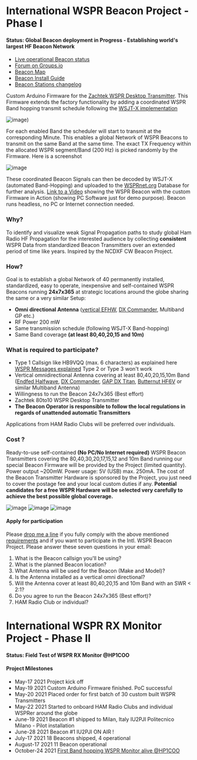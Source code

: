 # International WSPR Beacon Project - Phase I

#### Status: Global Beacon deployment in Progress - Establishing world's largest HF Beacon Network

- [Live operational Beacon status](https://wspr.live/gui/d/mgTznmeMz/beacon-stations?orgId=1&refresh=5m)
- [Forum on Groups.io](https://groups.io/g/wsprbeacon)
- [Beacon Map](https://www.google.com/maps/d/u/1/edit?mid=14X0GJ4vSQ7D8piZfuHDs902Y9tINuPqB&usp=sharing)
- [Beacon Install Guide](https://docs.google.com/document/d/e/2PACX-1vQ8NpAluBzQLvtmBtNEmT5UPE5NK837VXUSFWNpfqVB1S9B_h6ni0e-qS623HWeT4a5aj9Yk2dhVIWO/pub)
- [Beacon Stations changelog](https://docs.google.com/spreadsheets/d/e/2PACX-1vSXlG44tx1tMN-O8uj6rz4-n5oaWh0DqvBvJcmGx7B9mfTzRn72MuUQmooxYWs48-KjkSZa056aiUwb/pubhtml)

Custom Arduino Firmware for the [Zachtek WSPR Desktop Transmitter](https://www.zachtek.com/1012).
This Firmware extends the factory functionality by adding a coordinated WSPR Band hopping transmit schedule following the [WSJT-X implementation](https://www.physics.princeton.edu/pulsar/K1JT/wsjtx-doc/wsjtx-main-2.3.0.html#_band_hopping)

![image](https://user-images.githubusercontent.com/75934980/130346156-f2015447-3da6-4354-9e6d-d06b5ef73f21.png))


For each enabled Band the scheduler will start to transmit at the corresponding Minute. This enables a global Network of WSPR Beacons to transmit on the same Band at the same time. The exact TX Frequency within the allocated WSPR segment/Band (200 Hz) is picked randomly by the Firmware. Here is a screenshot

![image](https://user-images.githubusercontent.com/75934980/128779013-914098ca-6e87-4a67-a542-079a462cfafc.png)


These coordinated Beacon Signals can then be decoded by WSJT-X (automated Band-Hopping) and uploaded to the [WSPRnet.org](https://wsprnet.org/drupal/) Database for further analysis.
 [Link to a Video](https://www.youtube.com/watch?v=vloVXac17Ss) showing the WSPR Beacon with the custom Firmware in Action (showing PC Software just  for demo purpose). Beacon runs headless, no PC or Internet connection needed.

### Why?

To identify and visualize weak Signal Propagation paths to study global Ham Radio HF Propagation for the interested audience by collecting **consistent** WSPR Data from standardized Beacon Transmitters over an extended period of time like years. Inspired by the NCDXF CW Beacon Project.

### How?

Goal is to establish a global Network of 40 permanently installed, standardized, easy to operate, inexpensive and self-contained WSPR Beacons running **24x7x365** at strategic locations around the globe sharing the same or a very similar Setup:

- **Omni directional Antenna** ([vertical EFHW](https://ibb.co/6FGC5WR), [DX Commander](https://www.m0mcx.co.uk/store/products/multi-band-80m-6m-hf-antenna-p-ale-compliant-antenna-survival-prep-sota-kit/), Multiband GP etc.)
- RF Power 200 mW
- Same transmission schedule (following WSJT-X Band-hopping)
- Same Band coverage **(at least 80,40,20,15 and 10m)**

### What is required to participate?

- Type 1 Callsign like HB9VQQ (max. 6 characters) as explained here [WSPR Messages explained](https://www.dxplorer.net/wspr/msgtypes.html) Type 2 or Type 3 won't work
- Vertical omnidirectional Antenna covering at least 80,40,20,15,10m Band ([Endfed Halfwave](https://www.hyendcompany.nl/antenna/multiband_8040201510m/product/detail/3/HyEndFed_5_Band_Black_Clamp_MK3#prod), [DX Commander](https://www.m0mcx.co.uk/store/products/multi-band-80m-6m-hf-antenna-p-ale-compliant-antenna-survival-prep-sota-kit/), [GAP DX Titan](http://gapantenna.com/shop/antennas/titan-dx/), [Butternut HF6V](https://static.dxengineering.com/global/images/instructions/but-hf6v.pdf) or similar Multiband Antenna)
- Willingness to run the Beacon 24x7x365 (Best effort)
- Zachtek 80to10 WSPR Desktop Transmitter
- **The Beacon Operator is responsible to follow the local regulations in regards of unattended automatic Transmitters**

Applications from HAM Radio Clubs will be preferred over individuals.

### Cost ?

Ready-to-use self-contained **(No PC/No Internet required)** WSPR Beacon Transmitters covering the 80,40,30,20,17,15,12 and 10m Band running our special Beacon Firmware will be provided by the Project (limited quantity). Power output ~200mW. Power usage: 5V (USB) max. 250mA. The cost of the Beacon Transmitter Hardware is sponsored by the Project, you just need to cover the postage fee and your local custom duties if any. **Potential candidates for a free WSPR Hardware will be selected very carefully to achieve the best possible global coverage.**

![image](https://user-images.githubusercontent.com/75934980/118846833-665b5480-b8cd-11eb-8c84-0a258b85ec0d.png)
![image](https://user-images.githubusercontent.com/75934980/124916888-74874080-dff3-11eb-968b-ab4a81847612.png)
![image](https://user-images.githubusercontent.com/75934980/124916917-7e10a880-dff3-11eb-83cc-a77a34de6b59.png)


#### Apply for participation

Please [drop me a line](mailto:atomic@gmx.net) if you fully comply with the above mentioned [requirements](https://github.com/HB9VQQ/WSPRBeacon/blob/main/README.md#what-is-required-to-participate) and if you want to participate in the Intl. WSPR Beacon Project. Please answer these seven questions in your email:

1. What is the Beacon callsign you'll be using?
2. What is the planned Beacon location?
3. What Antenna will be used for the Beacon (Make and Model)?
4. Is the Antenna installed as a vertical omni directional?
5. Will the Antenna cover at least 80,40,20,15 and 10m Band with an SWR < 2:1?
6. Do you agree to run the Beacon 24x7x365 (Best effort)?
7. HAM Radio Club or individual?

# International WSPR RX Monitor Project - Phase II

#### Status: Field Test of WSPR RX Monitor @HP1COO


#### Project Milestones

- May-17 2021 Project kick off
- May-19 2021 Custom Arduino Firmware finished. PoC successful
- May-20 2021 Placed order for first batch of 30 custom built WSPR Transmitters
- May-22 2021 Started to onboard HAM Radio Clubs and individual WSPRer around the globe
- June-19 2021 Beacon #1 shipped to Milan, Italy IU2PJI Politecnico Milano - Pilot installation
- June-28 2021 Beacon #1 IU2PJI ON AIR !
- July-17 2021 18 Beacons shipped, 4 operational
- August-17 2021 11 Beacon operational
- October-24 2021 [First Band hopping WSPR Monitor alive @HP1COO](https://twitter.com/IntlWspr/status/1452365156487516165?s=20)
